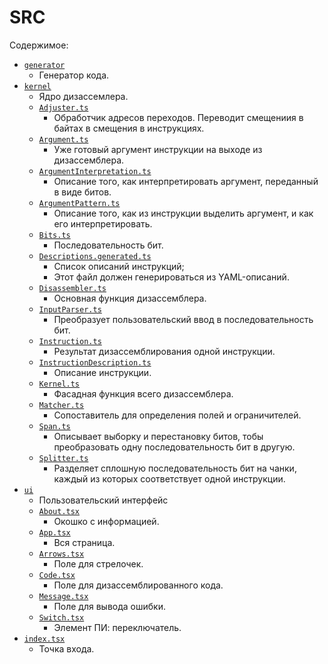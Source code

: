 # SRC

Содержимое:
- [`generator`](./generator/)
  - Генератор кода.
- [`kernel`](./kernel/)
  - Ядро дизассемлера.
  - [`Adjuster.ts`](./kernel/Adjuster.ts)
    - Обработчик адресов переходов. Переводит смещениия в байтах в смещения в инструкциях.
  - [`Argument.ts`](./kernel/Argument.ts)
    - Уже готовый аргумент инструкции на выходе из дизассемблера.
  - [`ArgumentInterpretation.ts`](./kernel/ArgumentInterpretation.ts)
    - Описание того, как интерпретировать аргумент, переданный в виде битов.
  - [`ArgumentPattern.ts`](./kernel/ArgumentPattern.ts)
    - Описание того, как из инструкции выделить аргумент, и как его интерпретировать.
  - [`Bits.ts`](./kernel/Bits.ts)
    - Последовательность бит.
  - [`Descriptions.generated.ts`](./kernel/Descriptions.generated.ts)
    - Список описаний инструкций;
    - Этот файл должен генерироваться из YAML-описаний.
  - [`Disassembler.ts`](./kernel/Disassembler.ts)
    - Основная функция дизассемблера.
  - [`InputParser.ts`](./kernel/InputParser.ts)
    - Преобразует пользовательский ввод в последовательность бит.
  - [`Instruction.ts`](./kernel/Instruction.ts)
    - Результат дизассемблирования одной инструкции.
  - [`InstructionDescription.ts`](./kernel/InstructionDescription.ts)
    - Описание инструкции.
  - [`Kernel.ts`](./kernel/Kernel.ts)
    - Фасадная функция всего дизассемблера.
  - [`Matcher.ts`](./kernel/Matcher.ts)
    - Сопоставитель для определения полей и ограничителей.
  - [`Span.ts`](./kernel/Span.ts)
    - Описывает выборку и перестановку битов, тобы преобразовать одну последовательность бит в другую.
  - [`Splitter.ts`](./kernel/Splitter.ts)
    - Разделяет сплошную последовательность бит на чанки, каждый из которых соответствует одной инструкции.
- [`ui`](./ui/)
  - Пользовательский интерфейс
  - [`About.tsx`](./ui/About.tsx)
    - Окошко с информацией.
  - [`App.tsx`](./ui/App.tsx)
    - Вся страница.
  - [`Arrows.tsx`](./ui/Arrows.tsx)
    - Поле для стрелочек.
  - [`Code.tsx`](./ui/Code.tsx)
    - Поле для дизассемблированного кода.
  - [`Message.tsx`](./ui/Message.tsx)
    - Поле для вывода ошибки.
  - [`Switch.tsx`](./ui/Switch.tsx)
    - Элемент ПИ: переключатель.
- [`index.tsx`](./index.tsx)
  - Точка входа.
